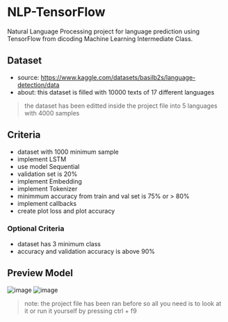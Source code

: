 # NLP-TensorFlow
Natural Language Processing project for language prediction using TensorFlow from dicoding Machine Learning Intermediate Class. 

## Dataset
- source: https://www.kaggle.com/datasets/basilb2s/language-detection/data
- about: this dataset is filled with 10000 texts of 17 different languages
> the dataset has been editted inside the project file into 5 languages with 4000 samples

## Criteria
- dataset with 1000 minimum sample
- implement LSTM
- use model Sequential
- validation set is 20%
- implement Embedding
- implement Tokenizer
- minimmum accuracy from train and val set is 75% or &gt; 80%
- implement callbacks
- create plot loss and plot accuracy
  
### Optional Criteria
- dataset has 3 minimum class
- accuracy and validation accuracy is above 90%

## Preview Model
![image](https://github.com/AxelSeanCP/NLP-TensorFlow/assets/104364854/01e9cf9c-a0af-496e-b4a0-bb16225d4e34)
![image](https://github.com/AxelSeanCP/NLP-TensorFlow/assets/104364854/c838d0ee-bae2-439d-803b-f04ce26128c1)

> note: the project file has been ran before so all you need is to look at it or run it yourself by pressing ctrl + f9
